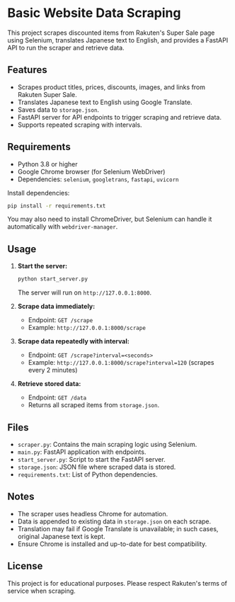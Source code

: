 # Basic Website Data Scraping

This project scrapes discounted items from Rakuten's Super Sale page using Selenium, translates Japanese text to English, and provides a FastAPI API to run the scraper and retrieve data.

## Features

- Scrapes product titles, prices, discounts, images, and links from Rakuten Super Sale.
- Translates Japanese text to English using Google Translate.
- Saves data to `storage.json`.
- FastAPI server for API endpoints to trigger scraping and retrieve data.
- Supports repeated scraping with intervals.

## Requirements

- Python 3.8 or higher
- Google Chrome browser (for Selenium WebDriver)
- Dependencies: `selenium`, `googletrans`, `fastapi`, `uvicorn`

Install dependencies:

```bash
pip install -r requirements.txt
```

You may also need to install ChromeDriver, but Selenium can handle it automatically with `webdriver-manager`.

## Usage

1. **Start the server:**

   ```bash
   python start_server.py
   ```

   The server will run on `http://127.0.0.1:8000`.

2. **Scrape data immediately:**

   - Endpoint: `GET /scrape`
   - Example: `http://127.0.0.1:8000/scrape`

3. **Scrape data repeatedly with interval:**

   - Endpoint: `GET /scrape?interval=<seconds>`
   - Example: `http://127.0.0.1:8000/scrape?interval=120` (scrapes every 2 minutes)

4. **Retrieve stored data:**

   - Endpoint: `GET /data`
   - Returns all scraped items from `storage.json`.

## Files

- `scraper.py`: Contains the main scraping logic using Selenium.
- `main.py`: FastAPI application with endpoints.
- `start_server.py`: Script to start the FastAPI server.
- `storage.json`: JSON file where scraped data is stored.
- `requirements.txt`: List of Python dependencies.

## Notes

- The scraper uses headless Chrome for automation.
- Data is appended to existing data in `storage.json` on each scrape.
- Translation may fail if Google Translate is unavailable; in such cases, original Japanese text is kept.
- Ensure Chrome is installed and up-to-date for best compatibility.

## License

This project is for educational purposes. Please respect Rakuten's terms of service when scraping.